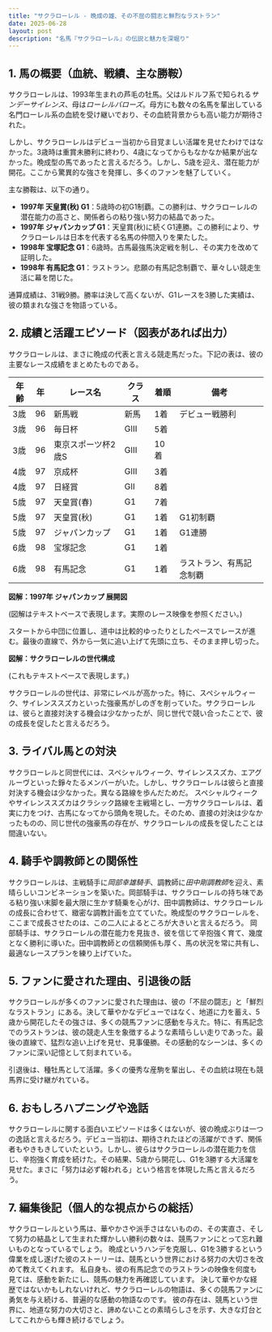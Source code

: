 ```yaml
---
title: "サクラローレル - 晩成の雄、その不屈の闘志と鮮烈なラストラン"
date: 2025-06-28
layout: post
description: "名馬『サクラローレル』の伝説と魅力を深堀り"
---
```


## 1. 馬の概要（血統、戦績、主な勝鞍）

サクラローレルは、1993年生まれの芦毛の牡馬。父はルドルフ系で知られる*サンデーサイレンス*、母は*ローレルバローズ*。母方にも数々の名馬を輩出している名門ローレル系の血統を受け継いでおり、その血統背景からも高い能力が期待された。

しかし、サクラローレルはデビュー当初から目覚ましい活躍を見せたわけではなかった。3歳時は重賞未勝利に終わり、4歳になってからもなかなか結果が出なかった。晩成型の馬であったと言えるだろう。しかし、5歳を迎え、潜在能力が開花。ここから驚異的な強さを発揮し、多くのファンを魅了していく。

主な勝鞍は、以下の通り。

* **1997年 天皇賞(秋) G1**：5歳時の初G1制覇。この勝利は、サクラローレルの潜在能力の高さと、関係者らの粘り強い努力の結晶であった。
* **1997年 ジャパンカップ G1**：天皇賞(秋)に続くG1連勝。この勝利により、サクラローレルは日本を代表する名馬の仲間入りを果たした。
* **1998年 宝塚記念 G1**：6歳時。古馬最強馬決定戦を制し、その実力を改めて証明した。
* **1998年 有馬記念 G1**：ラストラン。悲願の有馬記念制覇で、華々しい競走生活に幕を閉じた。

通算成績は、31戦9勝。勝率は決して高くないが、G1レースを3勝した実績は、彼の類まれな強さを物語っている。


## 2. 成績と活躍エピソード（図表があれば出力）

サクラローレルは、まさに晩成の代表と言える競走馬だった。下記の表は、彼の主要なレース成績をまとめたものである。

| 年齢 | 年 | レース名             | クラス | 着順 | 備考                                      |
|-----|----|----------------------|-------|-----|-------------------------------------------|
| 3歳  | 96 | 新馬戦               | 新馬  | 1着 | デビュー戦勝利                             |
| 3歳  | 96 | 毎日杯               | GIII  | 5着 |                                           |
| 3歳  | 96 | 東京スポーツ杯2歳S     | GIII  | 10着|                                           |
| 4歳  | 97 | 京成杯               | GIII  | 3着 |                                           |
| 4歳  | 97 | 日経賞               | GII   | 8着 |                                           |
| 5歳  | 97 | 天皇賞(春)           | G1   | 7着 |                                           |
| 5歳  | 97 | 天皇賞(秋)           | G1   | 1着 | G1初制覇                                   |
| 5歳  | 97 | ジャパンカップ         | G1   | 1着 | G1連勝                                   |
| 6歳  | 98 | 宝塚記念             | G1   | 1着 |                                           |
| 6歳  | 98 | 有馬記念             | G1   | 1着 | ラストラン、有馬記念制覇                  |


**図解：1997年 ジャパンカップ 展開図**

(図解はテキストベースで表現します。実際のレース映像を参照ください。)

スタートから中団に位置し、道中は比較的ゆったりとしたペースでレースが進む。最後の直線で、外から一気に追い上げて先頭に立ち、そのまま押し切った。


**図解：サクラローレルの世代構成**

(これもテキストベースで表現します。)

サクラローレルの世代は、非常にレベルが高かった。特に、スペシャルウィーク、サイレンススズカといった強豪馬がしのぎを削っていた。サクラローレルは、彼らと直接対決する機会は少なかったが、同じ世代で競い合ったことで、彼の成長を促したと言えるだろう。


## 3. ライバル馬との対決

サクラローレルと同世代には、スペシャルウィーク、サイレンススズカ、エアグルーヴといった錚々たるメンバーがいた。しかし、サクラローレルは彼らと直接対決する機会は少なかった。異なる路線を歩んだためだ。 スペシャルウィークやサイレンススズカはクラシック路線を主戦場とし、一方サクラローレルは、着実に力をつけ、古馬になってから頭角を現した。そのため、直接の対決は少なかったものの、同じ世代の強豪馬の存在が、サクラローレルの成長を促したことは間違いない。


## 4. 騎手や調教師との関係性

サクラローレルは、主戦騎手に*岡部幸雄騎手*、調教師に*田中剛調教師*を迎え、素晴らしいコンビネーションを築いた。岡部騎手は、サクラローレルの持ち味である粘り強い末脚を最大限に生かす騎乗を心がけ、田中調教師は、サクラローレルの成長に合わせて、緻密な調教計画を立てていた。晩成型のサクラローレルを、ここまで成長させたのは、この二人によるところが大きいと言えるだろう。  岡部騎手は、サクラローレルの潜在能力を見抜き、彼を信じて辛抱強く育て、幾度となく勝利に導いた。田中調教師との信頼関係も厚く、馬の状況を常に共有し、最適なレースプランを練り上げていた。


## 5. ファンに愛された理由、引退後の話

サクラローレルが多くのファンに愛された理由は、彼の「不屈の闘志」と「鮮烈なラストラン」にある。決して華やかなデビューではなく、地道に力を蓄え、5歳から開花したその強さは、多くの競馬ファンに感動を与えた。特に、有馬記念でのラストランは、彼の競走人生を象徴するような素晴らしい走りであった。最後の直線で、猛烈な追い上げを見せ、見事優勝。その感動的なシーンは、多くのファンに深い記憶として刻まれている。

引退後は、種牡馬として活躍。多くの優秀な産駒を輩出し、その血統は現在も競馬界に受け継がれている。


## 6. おもしろハプニングや逸話

サクラローレルに関する面白いエピソードは多くはないが、彼の晩成ぶりは一つの逸話と言えるだろう。デビュー当初は、期待されたほどの活躍ができず、関係者もやきもきしていたという。しかし、彼らはサクラローレルの潜在能力を信じ、辛抱強く育成を続けた。その結果、5歳から開花し、G1を3勝する大活躍を見せた。まさに「努力は必ず報われる」という格言を体現した馬と言えるだろう。


## 7. 編集後記（個人的な視点からの総括）

サクラローレルという馬は、華やかさや派手さはないものの、その実直さ、そして努力の結晶として生まれた輝かしい勝利の数々は、競馬ファンにとって忘れ難いものとなっているでしょう。  晩成というハンデを克服し、G1を3勝するという偉業を成し遂げた彼のストーリーは、競馬という世界における努力の大切さを改めて教えてくれます。  私自身も、彼の有馬記念でのラストランの映像を何度も見ては、感動を新たにし、競馬の魅力を再確認しています。  決して華やかな経歴ではないかもしれないけれど、サクラローレルの物語は、多くの競馬ファンに勇気を与え続ける、普遍的な感動の物語なのです。  彼の存在は、競馬という世界に、地道な努力の大切さと、諦めないことの素晴らしさを示す、大きな灯台としてこれからも輝き続けるでしょう。
